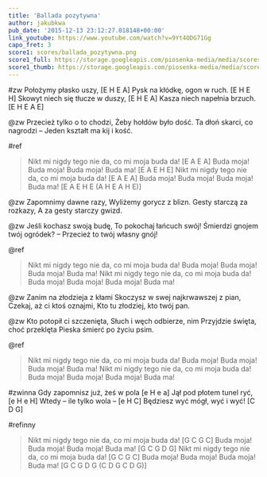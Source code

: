 ```yaml
---
title: 'Ballada pozytywna'
author: jakubkwa
pub_date: '2015-12-13 23:12:27.018148+00:00'
link_youtube: https://www.youtube.com/watch?v=9Yt4ODG71Gg
capo_fret: 3
score1: scores/ballada_pozytywna.png
score1_full: https://storage.googleapis.com/piosenka-media/media/scores/ballada_pozytywna.png
score1_thumb: https://storage.googleapis.com/piosenka-media/media/scores/ballada_pozytywna.png.180x0_q85_upscale.png
---
```


#zw
Położymy płasko uszy, [E H E A]
Pysk na kłódkę, ogon w ruch. [E H E H]
Skowyt niech się tłucze w duszy, [E H E A]
Kasza niech napełnia brzuch. [E H E A E]

@zw
Przecież tylko o to chodzi,
Żeby hołdów było dość.
Ta dłoń skarci, co nagrodzi –
Jeden kształt ma kij i kość.

#ref
>Nikt mi nigdy tego nie da, co mi moja buda da! [E A E A]
>Buda moja! Buda moja! Buda moja! Buda ma! [E A E H E]
>Nikt mi nigdy tego nie da, co mi moja buda da! [E A E A]
>Buda moja! Buda moja! Buda moja! Buda ma! [E A E H E (A H E A H E)]

@zw
Zapomnimy dawne razy,
Wyliżemy gorycz z blizn.
Gesty starczą za rozkazy,
A za gesty starczy gwizd.

@zw
Jeśli kochasz swoją budę,
To pokochaj łańcuch swój!
Śmierdzi gnojem twój ogródek? –
Przecież to twój własny gnój!

@ref
>Nikt mi nigdy tego nie da, co mi moja buda da!
>Buda moja! Buda moja! Buda moja! Buda ma!
>Nikt mi nigdy tego nie da, co mi moja buda da!
>Buda moja! Buda moja! Buda moja! Buda ma!

@zw
Zanim na złodzieja z kłami
Skoczysz w swej najkrwawszej z pian,
Czekaj, aż ci ktoś oznajmi,
Kto tu złodziej, kto twój pan.

@zw
Kto potopił ci szczenięta,
Słuch i węch odbierze, nim
Przyjdzie święta, choć przeklęta
Pieska śmierć po życiu psim.

@ref
>Nikt mi nigdy tego nie da, co mi moja buda da!
>Buda moja! Buda moja! Buda moja! Buda ma!
>Nikt mi nigdy tego nie da, co mi moja buda da!
>Buda moja! Buda moja! Buda moja! Buda ma!

#zwinna
Gdy zapomnisz już, żeś w pola [e H e a]
Jął pod płotem tunel ryć, [e H e H]
Wtedy – ile tylko wola – [e H C]
Będziesz wyć mógł, wyć i wyć! [C D G]

#refinny
>Nikt mi nigdy tego nie da, co mi moja buda da! [G C G C]
>Buda moja! Buda moja! Buda moja! Buda ma! [G C G D G]
>Nikt mi nigdy tego nie da, co mi moja buda da! [G C G C]
>Buda moja! Buda moja! Buda moja! Buda ma! [G C G D G (C D G C D G)]